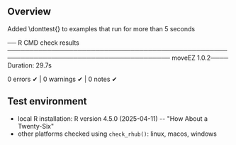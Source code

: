 ## Overview


Added \donttest{} to examples that run for more than 5 seconds 

── R CMD check results ─────────────────────────────────────────────────────────────────────────────────────── moveEZ 1.0.2────
Duration: 29.7s

0 errors ✔ | 0 warnings ✔ | 0 notes ✔



## Test environment

* local R installation: R version 4.5.0 (2025-04-11) -- "How About a Twenty-Six"
* other platforms checked using `check_rhub()`: linux, macos, windows
